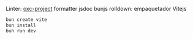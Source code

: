 Linter: [oxc-project](https://oxc-project.github.io/)
formatter
jsdoc
bunjs
rolldown: empaquetador
Vitejs
```bash
bun create vite
bun install
bun run dev
```